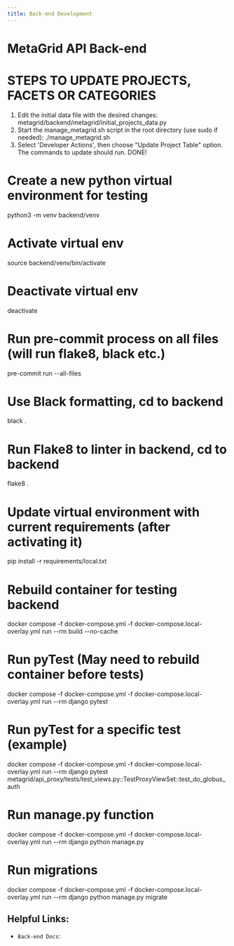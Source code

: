 ```yaml
---
title: Back-end Development
---
```


# MetaGrid API Back-end

# STEPS TO UPDATE PROJECTS, FACETS OR CATEGORIES

1. Edit the initial data file with the desired changes: metagrid/backend/metagrid/initial_projects_data.py
2. Start the manage_metagrid.sh script in the root directory (use sudo if needed): ./manage_metagrid.sh
3. Select 'Developer Actions', then choose "Update Project Table" option. The commands to update should run.
DONE!

# Create a new python virtual environment for testing

python3 -m venv backend/venv

# Activate virtual env

source backend/venv/bin/activate

# Deactivate virtual env

deactivate

# Run pre-commit process on all files (will run flake8, black etc.)

pre-commit run --all-files

# Use Black formatting, cd to backend

black .

# Run Flake8 to linter in backend, cd to backend

flake8 .

# Update virtual environment with current requirements (after activating it)

pip install -r requirements/local.txt

# Rebuild container for testing backend

docker compose -f docker-compose.yml -f docker-compose.local-overlay.yml run --rm build --no-cache

# Run pyTest (May need to rebuild container before tests)

docker compose -f docker-compose.yml -f docker-compose.local-overlay.yml run --rm django pytest

# Run pyTest for a specific test (example)

docker compose -f docker-compose.yml -f docker-compose.local-overlay.yml run --rm django pytest metagrid/api_proxy/tests/test_views.py::TestProxyViewSet::test_do_globus_auth

# Run manage.py function

docker compose -f docker-compose.yml -f docker-compose.local-overlay.yml run --rm django python manage.py

# Run migrations

docker compose -f docker-compose.yml -f docker-compose.local-overlay.yml run --rm django python manage.py migrate

## Helpful Links:

* `Back-end Docs`: 